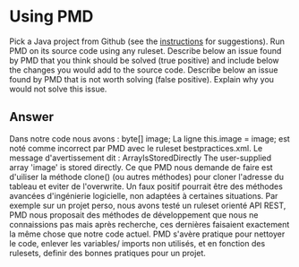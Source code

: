 # Using PMD

Pick a Java project from Github (see the [instructions](../sujet.md) for suggestions). Run PMD on its source code using any ruleset. Describe below an issue found by PMD that you think should be solved (true positive) and include below the changes you would add to the source code. Describe below an issue found by PMD that is not worth solving (false positive). Explain why you would not solve this issue.

## Answer

Dans notre code nous avons : byte[] image;
La ligne this.image = image; est noté comme incorrect par PMD avec le ruleset bestpractices.xml.
Le message d'avertissement dit : ArrayIsStoredDirectly 	The user-supplied array 'image' is stored directly.
Ce que PMD nous demande de faire est d'uiliser la méthode clone() (ou autres méthodes) pour cloner l'adresse du tableau et eviter de l'overwrite. 
Un faux positif pourrait être des méthodes avancées d'ingénierie logicielle, non adaptées à certaines situations. Par exemple sur un projet perso, nous avons testé un ruleset orienté API REST, PMD nous proposait des méthodes de développement que nous ne connaissions pas mais après recherche, ces dernières faisaient exactement la même chose que notre code actuel. 
PMD s'avère pratique pour nettoyer le code, enlever les variables/ imports non utilisés, et en fonction des rulesets, definir des bonnes pratiques pour un projet.
